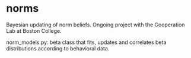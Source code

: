 # norms
Bayesian updating of norm beliefs. Ongoing project with the Cooperation Lab at Boston College.

norm_models.py: beta class that fits, updates and correlates beta distributions according to behavioral data. 
